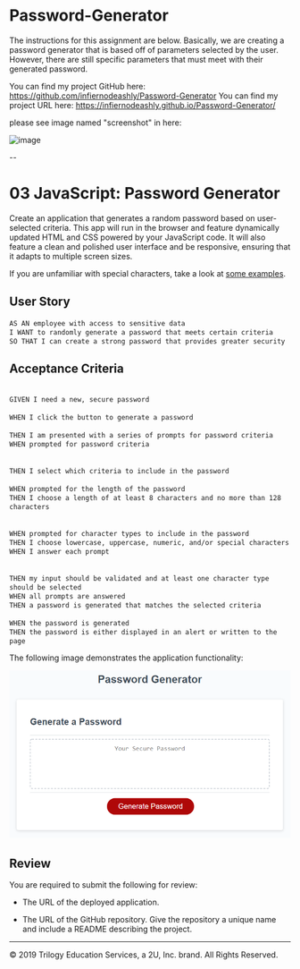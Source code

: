 # Password-Generator

The instructions for this assignment are below. Basically, we are creating a password generator that is based off of parameters selected by the user. However, there are still specific parameters that must meet with their generated password.

You can find my project GitHub here: https://github.com/infiernodeashly/Password-Generator
You can find my project URL here: https://infiernodeashly.github.io/Password-Generator/

please see image named "screenshot" in here:  

![image](https://user-images.githubusercontent.com/68360119/91649761-5224ae00-ea45-11ea-9870-cf4ea13007c7.png)


--


# 03 JavaScript: Password Generator

Create an application that generates a random password based on user-selected criteria. This app will run in the browser and feature dynamically updated HTML and CSS powered by your JavaScript code. It will also feature a clean and polished user interface and be responsive, ensuring that it adapts to multiple screen sizes.

If you are unfamiliar with special characters, take a look at [some examples](https://www.owasp.org/index.php/Password_special_characters).

## User Story

```
AS AN employee with access to sensitive data
I WANT to randomly generate a password that meets certain criteria
SO THAT I can create a strong password that provides greater security
```

## Acceptance Criteria

```

GIVEN I need a new, secure password

WHEN I click the button to generate a password

THEN I am presented with a series of prompts for password criteria
WHEN prompted for password criteria


THEN I select which criteria to include in the password

WHEN prompted for the length of the password
THEN I choose a length of at least 8 characters and no more than 128 characters


WHEN prompted for character types to include in the password
THEN I choose lowercase, uppercase, numeric, and/or special characters
WHEN I answer each prompt


THEN my input should be validated and at least one character type should be selected
WHEN all prompts are answered
THEN a password is generated that matches the selected criteria

WHEN the password is generated
THEN the password is either displayed in an alert or written to the page
```

The following image demonstrates the application functionality:

![password generator demo](./Assets/03-javascript-homework-demo.png)

## Review

You are required to submit the following for review:

* The URL of the deployed application.

* The URL of the GitHub repository. Give the repository a unique name and include a README describing the project.

- - -
© 2019 Trilogy Education Services, a 2U, Inc. brand. All Rights Reserved.
